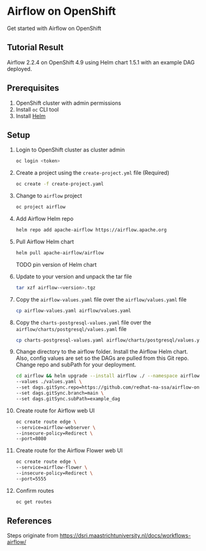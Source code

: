 # Airflow on OpenShift

Get started with Airflow on OpenShift

## Tutorial Result

Airflow 2.2.4 on OpenShift 4.9 using Helm chart 1.5.1 with an example DAG deployed.

## Prerequisites

1. OpenShift cluster with admin permissions
2. Install `oc` CLI tool
3. Install [Helm](https://helm.sh/)

## Setup

1. Login to OpenShift cluster as cluster admin

    ```bash
    oc login <token>
    ```

2. Create a project using the `create-project.yml` file (Required)

    ```bash
    oc create -f create-project.yaml
    ```

3. Change to `airflow` project

    ```bash
    oc project airflow
    ```

4. Add Airflow Helm repo

    ```bash
    helm repo add apache-airflow https://airflow.apache.org
    ```

5. Pull Airflow Helm chart

    ```bash
    helm pull apache-airflow/airflow
    ```

    TODO pin version of Helm chart

6. Update to your version and unpack the tar file

    ```bash
    tar xzf airflow-<version>.tgz
    ```

7. Copy the `airflow-values.yaml` file over the `airflow/values.yaml` file

    ```bash
    cp airflow-values.yaml airflow/values.yaml
    ```

8. Copy the `charts-postgresql-values.yaml` file over the `airflow/charts/postgresql/values.yaml` file

    ```bash
    cp charts-postgresql-values.yaml airflow/charts/postgresql/values.yaml
    ```

9. Change directory to the airflow folder. Install the Airflow Helm chart. Also, config values are set so the DAGs are pulled from this Git repo. Change repo and subPath for your deployment.

    ```bash
    cd airflow && helm upgrade --install airflow ./ --namespace airflow \
    --values ./values.yaml \
    --set dags.gitSync.repo=https://github.com/redhat-na-ssa/airflow-on-openshift.git \
    --set dags.gitSync.branch=main \
    --set dags.gitSync.subPath=example_dag
    ```

10. Create route for Airflow web UI

    ```bash
    oc create route edge \
    --service=airflow-webserver \
    --insecure-policy=Redirect \
    --port=8080
    ```

11. Create route for the Airflow Flower web UI

    ```bash
    oc create route edge \
    --service=airflow-flower \
    --insecure-policy=Redirect \
    --port=5555
    ```

12. Confirm routes

    ```bash
    oc get routes
    ```

## References

Steps originate from https://dsri.maastrichtuniversity.nl/docs/workflows-airflow/
